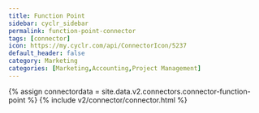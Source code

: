 ```yaml
---
title: Function Point
sidebar: cyclr_sidebar
permalink: function-point-connector
tags: [connector]
icon: https://my.cyclr.com/api/ConnectorIcon/5237
default_header: false
category: Marketing
categories: [Marketing,Accounting,Project Management]
---
```

{% assign connectordata = site.data.v2.connectors.connector-function-point %}
{% include v2/connector/connector.html %}	